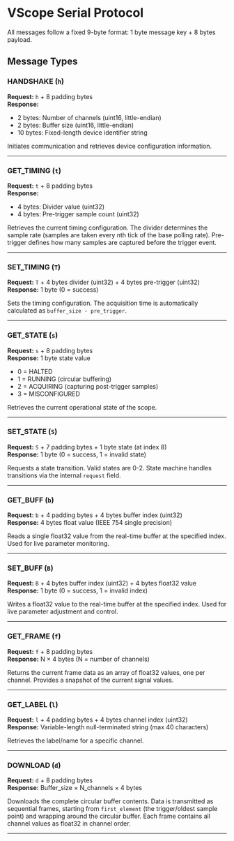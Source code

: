 # VScope Serial Protocol

All messages follow a fixed 9-byte format: 1 byte message key + 8 bytes payload.

## Message Types

### HANDSHAKE (`h`)

**Request:** `h` + 8 padding bytes  
**Response:**

- 2 bytes: Number of channels (uint16, little-endian)
- 2 bytes: Buffer size (uint16, little-endian)
- 10 bytes: Fixed-length device identifier string

Initiates communication and retrieves device configuration information.

---

### GET_TIMING (`t`)

**Request:** `t` + 8 padding bytes  
**Response:**

- 4 bytes: Divider value (uint32)
- 4 bytes: Pre-trigger sample count (uint32)

Retrieves the current timing configuration. The divider determines the sample rate (samples are taken every nth tick of the base polling rate). Pre-trigger defines how many samples are captured before the trigger event.

---

### SET_TIMING (`T`)

**Request:** `T` + 4 bytes divider (uint32) + 4 bytes pre-trigger (uint32)  
**Response:** 1 byte (0 = success)

Sets the timing configuration. The acquisition time is automatically calculated as `buffer_size - pre_trigger`.

---

### GET_STATE (`s`)

**Request:** `s` + 8 padding bytes  
**Response:** 1 byte state value

- 0 = HALTED
- 1 = RUNNING (circular buffering)
- 2 = ACQUIRING (capturing post-trigger samples)
- 3 = MISCONFIGURED

Retrieves the current operational state of the scope.

---

### SET_STATE (`S`)

**Request:** `S` + 7 padding bytes + 1 byte state (at index 8)  
**Response:** 1 byte (0 = success, 1 = invalid state)

Requests a state transition. Valid states are 0-2. State machine handles transitions via the internal `request` field.

---

### GET_BUFF (`b`)

**Request:** `b` + 4 padding bytes + 4 bytes buffer index (uint32)  
**Response:** 4 bytes float value (IEEE 754 single precision)

Reads a single float32 value from the real-time buffer at the specified index. Used for live parameter monitoring.

---

### SET_BUFF (`B`)

**Request:** `B` + 4 bytes buffer index (uint32) + 4 bytes float32 value  
**Response:** 1 byte (0 = success, 1 = invalid index)

Writes a float32 value to the real-time buffer at the specified index. Used for live parameter adjustment and control.

---

### GET_FRAME (`f`)

**Request:** `f` + 8 padding bytes  
**Response:** N × 4 bytes (N = number of channels)

Returns the current frame data as an array of float32 values, one per channel. Provides a snapshot of the current signal values.

---

### GET_LABEL (`l`)

**Request:** `l` + 4 padding bytes + 4 bytes channel index (uint32)  
**Response:** Variable-length null-terminated string (max 40 characters)

Retrieves the label/name for a specific channel.

---

### DOWNLOAD (`d`)

**Request:** `d` + 8 padding bytes  
**Response:** Buffer_size × N_channels × 4 bytes

Downloads the complete circular buffer contents. Data is transmitted as sequential frames, starting from `first_element` (the trigger/oldest sample point) and wrapping around the circular buffer. Each frame contains all channel values as float32 in channel order.

---
